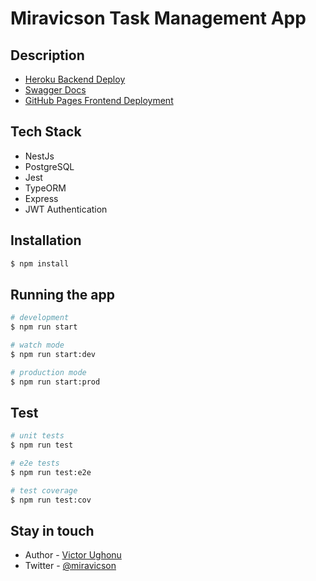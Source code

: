 # Miravicson Task Management App 
## Description

* [Heroku Backend Deploy](https://miravicson-task-management.herokuapp.com)
* [Swagger Docs](https://miravicson-task-management.herokuapp.com/docs)
* [GitHub Pages Frontend Deployment](https://miravicson.github.io/task-management-frontend)

## Tech Stack

* NestJs
* PostgreSQL
* Jest
* TypeORM
* Express
* JWT Authentication

## Installation

```bash
$ npm install
```

## Running the app

```bash
# development
$ npm run start

# watch mode
$ npm run start:dev

# production mode
$ npm run start:prod
```

## Test

```bash
# unit tests
$ npm run test

# e2e tests
$ npm run test:e2e

# test coverage
$ npm run test:cov
```

## Stay in touch

- Author - [Victor Ughonu](https://miravicson.com)
- Twitter - [@miravicson](https://twitter.com/miravicson)

